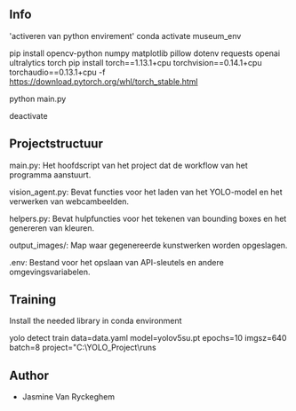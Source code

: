 ## Info
'activeren van python envirement'
conda activate museum_env


pip install opencv-python numpy matplotlib pillow dotenv requests openai ultralytics torch
pip install torch==1.13.1+cpu torchvision==0.14.1+cpu torchaudio==0.13.1+cpu -f https://download.pytorch.org/whl/torch_stable.html

python main.py


deactivate

## Projectstructuur

main.py: Het hoofdscript van het project dat de workflow van het programma aanstuurt.

vision_agent.py: Bevat functies voor het laden van het YOLO-model en het verwerken van webcambeelden.

helpers.py: Bevat hulpfuncties voor het tekenen van bounding boxes en het genereren van kleuren.

output_images/: Map waar gegenereerde kunstwerken worden opgeslagen.

.env: Bestand voor het opslaan van API-sleutels en andere omgevingsvariabelen.

## Training

Install the needed library in conda environment

yolo detect train data=data.yaml model=yolov5su.pt epochs=10 imgsz=640 batch=8 project="C:\YOLO_Project\runs

## Author

- Jasmine Van Ryckeghem